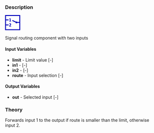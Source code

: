 ### Description
![SignalDualRoute picture](SignalDualRoute.svg)

Signal routing component with two inputs

#### Input Variables
* **limit** - Limit value [-]
* **in1** -  [-]
* **in2** -  [-]
* **route** - Input selection [-]

#### Output Variables
* **out** - Selected input [-]

### Theory
Forwards input 1 to the output if route is smaller than the limit, otherwise input 2.
<!---EQUATION out = \begin{cases}in_1, & route < limit\\in_2, & route \ge limit\end{cases}--->


